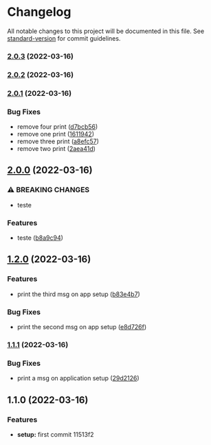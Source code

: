 # Changelog

All notable changes to this project will be documented in this file. See [standard-version](https://github.com/conventional-changelog/standard-version) for commit guidelines.

### [2.0.3](https://github.com/andersonresendes/demo/compare/v2.0.2...v2.0.3) (2022-03-16)

### [2.0.2](https://github.com/andersonresendes/demo/compare/v2.0.1...v2.0.2) (2022-03-16)

### [2.0.1](https://github.com/andersonresendes/demo/compare/v2.0.0...v2.0.1) (2022-03-16)


### Bug Fixes

* remove four print ([d7bcb56](https://github.com/andersonresendes/demo/commit/d7bcb56c7339d6f04fa5cbe34876be26efef2ac6))
* remove one print ([1611942](https://github.com/andersonresendes/demo/commit/16119422d726ec07bd5c66cd1be1a5d2c91a6cac))
* remove three print ([a8efc57](https://github.com/andersonresendes/demo/commit/a8efc57e9a47dffdf30bb9d129b8f9ccb373672d))
* remove two print ([2aea41d](https://github.com/andersonresendes/demo/commit/2aea41de81020c8b02cd95848307ae7aee11ea92))

## [2.0.0](https://github.com/andersonresendes/demo/compare/v1.2.0...v2.0.0) (2022-03-16)


### ⚠ BREAKING CHANGES

* teste

### Features

* teste ([b8a9c94](https://github.com/andersonresendes/demo/commit/b8a9c94aee3592f585a814c0a12bb1a63a737711))

## [1.2.0](https://github.com/andersonresendes/demo/compare/v1.1.1...v1.2.0) (2022-03-16)


### Features

* print the third msg on app setup ([b83e4b7](https://github.com/andersonresendes/demo/commit/b83e4b76bdcfdbe3d072bbcb4421f89602de0ae1))


### Bug Fixes

* print the second msg on app setup ([e8d726f](https://github.com/andersonresendes/demo/commit/e8d726faaa8cbec22dfc4b3695348f4235edd253))

### [1.1.1](https://github.com/andersonresendes/demo/compare/v1.1.0...v1.1.1) (2022-03-16)


### Bug Fixes

* print a msg on application setup ([29d2126](https://github.com/andersonresendes/demo/commit/29d2126f3f7bef0c1221d449cda93169b8c2e10f))

## 1.1.0 (2022-03-16)


### Features

* **setup:** first commit 11513f2
